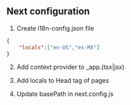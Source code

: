 

## Next configuration

1. Create i18n-config.json file
``` json
{
    "locals":["en-US","es-MX"]
}
```

2. Add context provider to _app.(tsx|jsx)

3. Add locals to Head tag of pages

3. Update basePath in next.config.js
